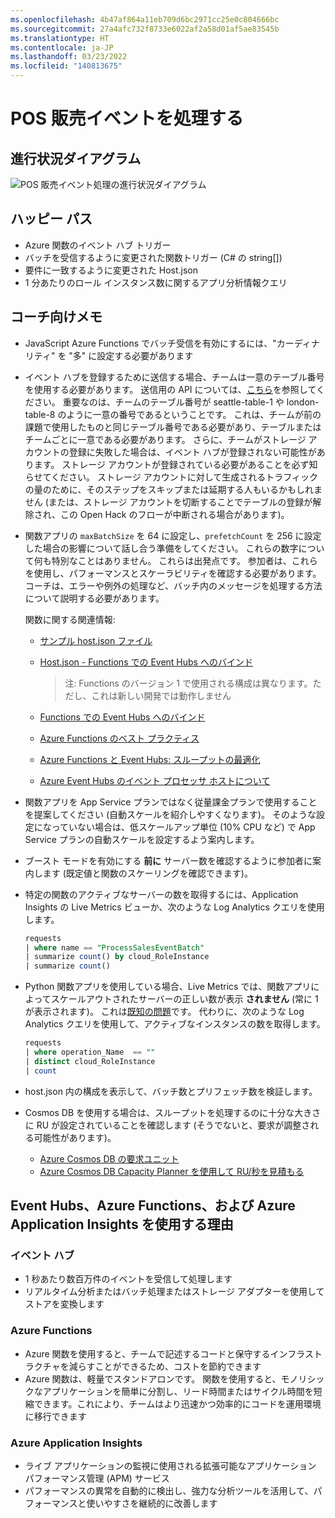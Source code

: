 ```yaml
---
ms.openlocfilehash: 4b47af864a11eb709d6bc2971cc25e0c804666bc
ms.sourcegitcommit: 27a4afc732f8733e6022af2a58d01af5ae83545b
ms.translationtype: HT
ms.contentlocale: ja-JP
ms.lasthandoff: 03/23/2022
ms.locfileid: "140813675"
---
```

# <a name="process-pos-sales-events"></a>POS 販売イベントを処理する

## <a name="progress-diagram"></a>進行状況ダイアグラム

![POS 販売イベント処理の進行状況ダイアグラム](https://serverlessoh.azureedge.net/public/process-pos-sales-event-progress-diagram.jpg)

## <a name="happy-path"></a>ハッピー パス 

* Azure 関数のイベント ハブ トリガー
* バッチを受信するように変更された関数トリガー (C# の string[])
* 要件に一致するように変更された Host.json
* 1 分あたりのロール インスタンス数に関するアプリ分析情報クエリ

## <a name="coaches-notes"></a>コーチ向けメモ

* JavaScript Azure Functions でバッチ受信を有効にするには、"カーディナリティ" を "多" に設定する必要があります

* イベント ハブを登録するために送信する場合、チームは一意のテーブル番号を使用する必要があります。  送信用の API については、[こちら](https://serverlessohmanagementapi.trafficmanager.net/api/definition)を参照してください。  重要なのは、チームのテーブル番号が seattle-table-1 や london-table-8 のように一意の番号であるということです。  これは、チームが前の課題で使用したものと同じテーブル番号である必要があり、テーブルまたはチームごとに一意である必要があります。  さらに、チームがストレージ アカウントの登録に失敗した場合は、イベント ハブが登録されない可能性があります。  ストレージ アカウントが登録されている必要があることを必ず知らせてください。  ストレージ アカウントに対して生成されるトラフィックの量のために、そのステップをスキップまたは延期する人もいるかもしれません (または、ストレージ アカウントを切断することでテーブルの登録が解除され、この Open Hack のフローが中断される場合があります)。

* 関数アプリの ```maxBatchSize``` を 64 に設定し、```prefetchCount``` を 256 に設定した場合の影響について話し合う準備をしてください。  これらの数字について何も特別なことはありません。  これらは出発点です。  参加者は、これらを使用し、パフォーマンスとスケーラビリティを確認する必要があります。 コーチは、エラーや例外の処理など、バッチ内のメッセージを処理する方法について説明する必要があります。  

    関数に関する関連情報:

    * [サンプル host.json ファイル](https://docs.microsoft.com/en-us/azure/azure-functions/functions-host-json)

    * [Host.json - Functions での Event Hubs へのバインド](https://docs.microsoft.com/en-us/azure/azure-functions/functions-bindings-event-hubs-trigger?tabs=csharp#hostjson-properties)  

        >注: Functions のバージョン 1 で使用される構成は異なります。ただし、これは新しい開発では動作しません

    * [Functions での Event Hubs へのバインド](https://docs.microsoft.com/azure/azure-functions/functions-bindings-event-hubs)

    * [Azure Functions のベスト プラクティス](https://docs.microsoft.com/en-us/azure/azure-functions/functions-best-practices)  

    * [Azure Functions と Event Hubs: スループットの最適化](https://medium.com/@iizotov/azure-functions-and-event-hubs-optimising-for-throughput-549c7acd2b75)  

    * [Azure Event Hubs のイベント プロセッサ ホストについて](https://channel9.msdn.com/Shows/On-NET/Understanding-the-Event-Processor-Host-in-Azure-Event-Hubs)

* 関数アプリを App Service プランではなく従量課金プランで使用することを提案してください (自動スケールを紹介しやすくなります)。 そのような設定になっていない場合は、低スケールアップ単位 (10% CPU など) で App Service プランの自動スケールを設定するよう案内します。

* ブースト モードを有効にする **前に** サーバー数を確認するように参加者に案内します (既定値と関数のスケーリングを確認できます)。

* 特定の関数のアクティブなサーバーの数を取得するには、Application Insights の Live Metrics ビューか、次のような Log Analytics クエリを使用します。

    ```sql
    requests
    | where name == "ProcessSalesEventBatch"
    | summarize count() by cloud_RoleInstance  
    | summarize count()
    ```

* Python 関数アプリを使用している場合、Live Metrics では、関数アプリによってスケールアウトされたサーバーの正しい数が表示 **されません** (常に 1 が表示されます)。 これは[既知の問題](https://github.com/Azure/azure-functions-python-worker/issues/35)です。 代わりに、次のような Log Analytics クエリを使用して、アクティブなインスタンスの数を取得します。

    ```sql
    requests
    | where operation_Name  == ""
    | distinct cloud_RoleInstance
    | count
    ```

* host.json 内の構成を表示して、バッチ数とプリフェッチ数を検証します。

* Cosmos DB を使用する場合は、スループットを処理するのに十分な大きさに RU が設定されていることを確認します (そうでないと、要求が調整される可能性があります)。
    * [Azure Cosmos DB の要求ユニット](https://docs.microsoft.com/azure/cosmos-db/request-units)
    * [Azure Cosmos DB Capacity Planner を使用して RU/秒を見積もる](https://docs.microsoft.com/azure/cosmos-db/estimate-ru-with-capacity-planner)

## <a name="why-event-hub-azure-functions-and-azure-application-insights"></a>Event Hubs、Azure Functions、および Azure Application Insights を使用する理由

### <a name="event-hub"></a>イベント ハブ

* 1 秒あたり数百万件のイベントを受信して処理します
* リアルタイム分析またはバッチ処理またはストレージ アダプターを使用してストアを変換します

### <a name="azure-functions"></a>Azure Functions

* Azure 関数を使用すると、チームで記述するコードと保守するインフラストラクチャを減らすことができるため、コストを節約できます
* Azure 関数は、軽量でスタンドアロンです。  関数を使用すると、モノリシックなアプリケーションを簡単に分割し、リード時間またはサイクル時間を短縮できます。これにより、チームはより迅速かつ効率的にコードを運用環境に移行できます

### <a name="azure-application-insights"></a>Azure Application Insights

* ライブ アプリケーションの監視に使用される拡張可能なアプリケーション パフォーマンス管理 (APM) サービス
* パフォーマンスの異常を自動的に検出し、強力な分析ツールを活用して、パフォーマンスと使いやすさを継続的に改善します
